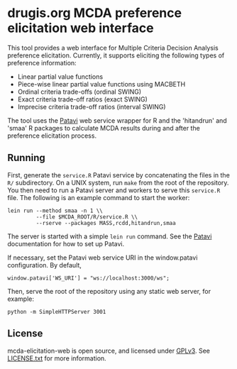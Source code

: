 drugis.org MCDA preference elicitation web interface
====================================================

This tool provides a web interface for Multiple Criteria Decision
Analysis preference elicitation. Currently, it supports eliciting the
following types of preference information:

 - Linear partial value functions
 - Piece-wise linear partial value functions using MACBETH
 - Ordinal criteria trade-offs (ordinal SWING)
 - Exact criteria trade-off ratios (exact SWING)
 - Imprecise criteria trade-off ratios (interval SWING)

The tool uses the [Patavi][patavi] web
service wrapper for R and the 'hitandrun' and 'smaa' R packages to
calculate MCDA results during and after the preference elicitation
process.

Running
-------

First, generate the `service.R` Patavi service by concatenating the
files in the `R/` subdirectory. On a UNIX system, run `make` from the
root of the repository. You then need to run a Patavi server and
workers to serve this `service.R` file. The following is an example
command to start the worker:

    lein run --method smaa -n 1 \\
             --file $MCDA_ROOT/R/service.R \\
             --rserve --packages MASS,rcdd,hitandrun,smaa

The server is started with a simple `lein run` command. See the
[Patavi][patavi] documentation for how to set up Patavi.

If necessary, set the Patavi web service URI in the window.patavi
configuration. By default,

    window.patavi['WS_URI'] = "ws://localhost:3000/ws";

Then, serve the root of the repository using any static web server,
for example:

    python -m SimpleHTTPServer 3001

License
-------

mcda-elicitation-web is open source, and licensed under [GPLv3][gpl-3]. See
[LICENSE.txt](LICENSE.txt) for more information.

[patavi]: https://github.com/joelkuiper/patavi
[gpl-3]: http://gplv3.fsf.org/
